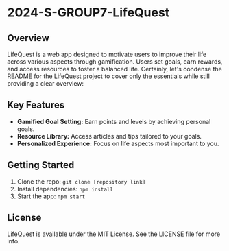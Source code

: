 # 2024-S-GROUP7-LifeQuest
## Overview
LifeQuest is a web app designed to motivate users to improve their life across various aspects through gamification. Users set goals, earn rewards, and access resources to foster a balanced life.
Certainly, let's condense the README for the LifeQuest project to cover only the essentials while still providing a clear overview:

## Key Features
- **Gamified Goal Setting:** Earn points and levels by achieving personal goals.
- **Resource Library:** Access articles and tips tailored to your goals.
- **Personalized Experience:** Focus on life aspects most important to you.

## Getting Started
1. Clone the repo: `git clone [repository link]`
2. Install dependencies: `npm install`
3. Start the app: `npm start`

## License
LifeQuest is available under the MIT License. See the LICENSE file for more info.
